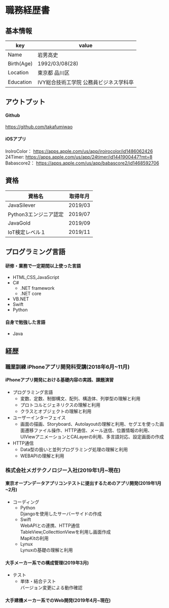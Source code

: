 # 職務経歴書

## 基本情報
|key |value |
|----|------|
|Name|岩男高史|
|Birth(Age)|1992/03/08(28)|
|Location|東京都 品川区|
|Education|IVY総合技術工学院 公務員ビジネス学科卒|

## アウトプット
#### Github
https://github.com/takafumiwao

#### iOSアプリ
IroIroColor： https://apps.apple.com/us/app/iroirocolor/id1486062426
<br>
24Timer: https://apps.apple.com/us/app/24timer/id1441900447?mt=8
<br>
Babascore2： https://apps.apple.com/us/app/babascore2/id1468592706
<br>

## 資格
|資格名 |取得年月 |
|------|--------|
|JavaSilever|2019/03|
|Python3エンジニア認定|2019/07|
|JavaGold|2019/09|
|IoT検定レベル１|2019/11|

## プログラミング言語
#### 研修・業務で一定期間以上使った言語
- HTML,CSS,JavaScript
- C#
  - .NET framework
  - .NET core
- VB.NET
- Swift
- Python

#### 自身で勉強した言語
- Java

## 経歴
### 職業訓練  iPhoneアプリ開発科受講(2018年6月~11月)
#### iPhoneアプリ開発における基礎内容の実践、課題演習

- プログラミング言語　
  - 変数、定数、制御構文、配列、構造体、列挙型の理解と利用
  - プロトコルとジェネリクスの理解と利用
  - クラスとオブジェクトの理解と利用
- ユーザーインターフェイス
  - 画面の描画、Storyboard、Autolayoutの理解と利用、セグエを使った画面遷移ファイル操作、HTTP通信、メール送信、位置情報の利用、UIViewアニメーションとCALayerの利用、多言語対応、設定画面の作成
- HTTP通信
  - Data型の扱いと並列プログラミング処理の理解と利用
  - WEBAPIの理解と利用
 
### 株式会社メガテクノロジー入社(2019年1月~現在)
#### 東京オープンデータアプリコンテストに提出するためのアプリ開発(2019年1月~2月)

- コーディング
  - Python<br>
     Djangoを使用したサーバーサイドの作成
  - Swift<br>
    WebAPIとの連携、HTTP通信<br>
   TableView,CollecttionViewを利用し画面作成<br>
   MapKitの利用
  - Lynux<br>
   Lynuxの基礎の理解と利用<br>

#### 大手メーカー系での構成管理(2019年3月)
- テスト
  - 単体・結合テスト<br>
    バージョン変更による動作確認

#### 大手建機メーカー系でのWeb開発(2019年4月~現在)

